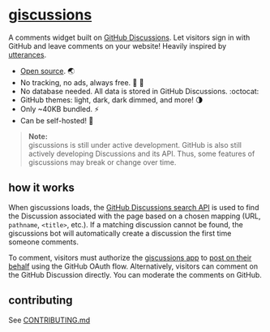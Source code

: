 # [giscussions][giscussions]

A comments widget built on [GitHub Discussions][discussions]. Let visitors sign in with GitHub and leave comments on your website! Heavily inspired by [utterances][utterances].

- [Open source][repo]. 🌏
- No tracking, no ads, always free. 📡 🚫
- No database needed. All data is stored in GitHub Discussions. :octocat:
- GitHub themes: light, dark, dark dimmed, and more! 🌗
- Only ~40KB bundled. ⚡
- Can be self-hosted! 🤳

> **Note:**\
> giscussions is still under active development. GitHub is also still actively developing Discussions and its API. Thus, some features of giscussions may break or change over time.

## how it works

When giscussions loads, the [GitHub Discussions search API][search-api] is used to find the Discussion associated with the page based on a chosen mapping (URL, `pathname`, `<title>`, etc.). If a matching discussion cannot be found, the giscussions bot will automatically create a discussion the first time someone comments.

To comment, visitors must authorize the [giscussions app][giscussions-app] to [post on their behalf][authorization] using the GitHub OAuth flow. Alternatively, visitors can comment on the GitHub Discussion directly. You can moderate the comments on GitHub.

## contributing

See [CONTRIBUTING.md][contributing]

[giscussions]: https://giscussions.vercel.app
[repo]: https://github.com/laymonage/giscussions
[discussions]: https://docs.github.com/en/discussions
[utterances]: https://github.com/utterance/utterances
[search-api]: https://docs.github.com/en/graphql/guides/using-the-graphql-api-for-discussions#search
[giscussions-app]: https://github.com/apps/giscussions
[authorization]: https://docs.github.com/en/developers/apps/identifying-and-authorizing-users-for-github-apps
[contributing]: https://github.com/laymonage/giscussions/blob/main/CONTRIBUTING.md
